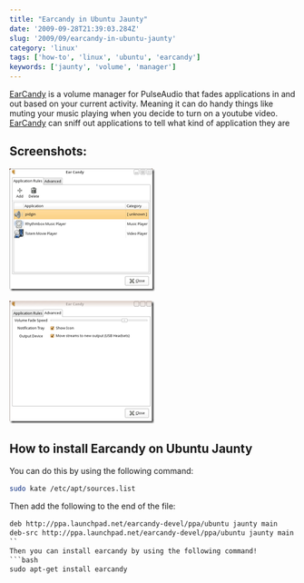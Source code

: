 ```yaml
---
title: "Earcandy in Ubuntu Jaunty"
date: '2009-09-28T21:39:03.284Z'
slug: '2009/09/earcandy-in-ubuntu-jaunty'
category: 'linux'
tags: ['how-to', 'linux', 'ubuntu', 'earcandy']
keywords: ['jaunty', 'volume', 'manager']
---
```

[EarCandy](https://launchpad.net/earcandy) is a volume manager for PulseAudio that fades applications in and out based on your current activity. Meaning it can do handy things like muting your music playing when you decide to turn on a youtube video. [EarCandy](https://launchpad.net/earcandy) can sniff out applications to tell what kind of application they are

## Screenshots:
![earcandy.png](images/earcandy.png)

![earcandy2.png](images/earcandy2.png)

## How to install Earcandy on Ubuntu Jaunty

You can do this by using the following command:
```bash
sudo kate /etc/apt/sources.list
```
Then add the following to the end of the file:
```text
deb http://ppa.launchpad.net/earcandy-devel/ppa/ubuntu jaunty main
deb-src http://ppa.launchpad.net/earcandy-devel/ppa/ubuntu jaunty main
``
Then you can install earcandy by using the following command!
```bash
sudo apt-get install earcandy
```